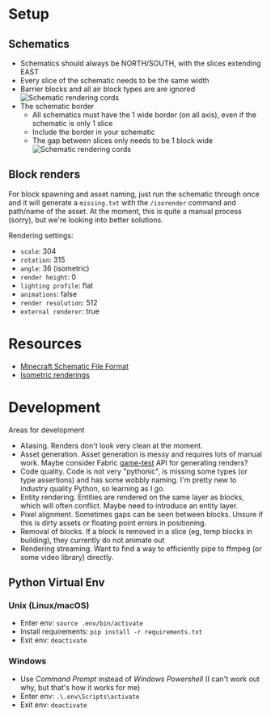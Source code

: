 # Setup

## Schematics

- Schematics should always be NORTH/SOUTH, with the slices extending EAST
- Every slice of the schematic needs to be the same width
- Barrier blocks and all air block types are are ignored
  ![Schematic rendering cords](./docs/cords.png)
- The schematic border
  - All schematics must have the 1 wide border (on all axis), even if the schematic is only 1 slice
  - Include the border in your schematic
  - The gap between slices only needs to be 1 block wide
    ![Schematic rendering cords](./docs/slice_demo.png)

## Block renders

For block spawning and asset naming, just run the schematic through once and it will generate a `missing.txt` with the `/isorender` command and path/name of the asset. At the moment, this is quite a manual process (sorry), but we're looking into better solutions.

Rendering settings:

- `scale`: 304
- `rotation`: 315
- `angle`: 36 (isometric)
- `render height`: 0
- `lighting profile`: flat
- `animations`: false
- `render resolution`: 512
- `external renderer`: true

# Resources

- [Minecraft Schematic File Format](https://minecraft.fandom.com/wiki/Schematic_file_format)
- [Isometric renderings](https://github.com/gliscowo/isometric-renders)

# Development

Areas for development

- Aliasing. Renders don't look very clean at the moment.
- Asset generation. Asset generation is messy and requires lots of manual work. Maybe consider Fabric [game-test](https://github.com/FabricMC/fabric/tree/1.18/fabric-gametest-api-v1) API for generating renders?
- Code quality. Code is not very "pythonic", is missing some types (or type assertions) and has some wobbly naming. I'm pretty new to industry quality Python, so learning as I go.
- Entity rendering. Entities are rendered on the same layer as blocks, which will often conflict. Maybe need to introduce an entity layer.
- Pixel alignment. Sometimes gaps can be seen between blocks. Unsure if this is dirty assets or floating point errors in positioning.
- Removal of blocks. If a block is removed in a slice (eg, temp blocks in building), they currently do not animate out
- Rendering streaming. Want to find a way to efficiently pipe to ffmpeg (or some video library) directly.

## Python Virtual Env

### Unix (Linux/macOS)

- Enter env: `source .env/bin/activate`
- Install requirements: `pip install -r requirements.txt`
- Exit env: `deactivate`

### Windows

- Use _Command Prompt_ instead of _Windows Powershell_ (I can't work out why, but that's how it works for me)
- Enter env: `.\.env\Scripts\activate`
- Exit env: `deactivate`
